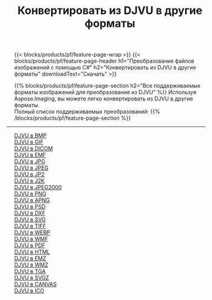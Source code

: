 ﻿---
title: Конвертировать из DJVU в другие форматы 
weight: 3920
url: /ru/net/conversion/from/djvu 
lang: ru
langdirlevel: 2
locales: zh-hans,ja,it,ru,de,es,fr,nl,id,lt,pl,pt,vi,tr,ko,zh-hant,ar,hi,th,sv,cs,uk,he
description: Используя Aspose.Imaging, вы можете легко конвертировать из DJVU в другие форматы.
---

{{< blocks/products/pf/feature-page-wrap >}}
{{< blocks/products/pf/feature-page-header h1="Преобразование файлов изображений с помощью C#" h2="Конвертировать из DJVU в другие форматы" downloadText="Скачать" >}}


{{% blocks/products/pf/feature-page-section  h2="Все поддерживаемые форматы изображений для преобразования из DJVU" %}}
Используя Aspose.Imaging, вы можете легко конвертировать из DJVU в другие форматы.
<br/>
Полный список поддерживаемых преобразований:
{{% /blocks/products/pf/feature-page-section %}}
<div class="container-fluid productfamilypage bg-gray">
    <div class="convertypes bg-gray agp-content section">
        <div class="container">
		<hr style="margin-left:-20px;"/>
		<div class="row other-converters">
		    <div class='col-md-2 other-converter remove-lp remove-rp'><a href="/imaging/ru/net/conversion/djvu-to-bmp" >DJVU в BMP</a></div><div class='col-md-2 other-converter remove-lp remove-rp'><a href="/imaging/ru/net/conversion/djvu-to-gif" >DJVU в GIF</a></div><div class='col-md-2 other-converter remove-lp remove-rp'><a href="/imaging/ru/net/conversion/djvu-to-dicom" >DJVU в DICOM</a></div><div class='col-md-2 other-converter remove-lp remove-rp'><a href="/imaging/ru/net/conversion/djvu-to-emf" >DJVU в EMF</a></div><div class='col-md-2 other-converter remove-lp remove-rp'><a href="/imaging/ru/net/conversion/djvu-to-jpg" >DJVU в JPG</a></div><div class='col-md-2 other-converter remove-lp remove-rp'><a href="/imaging/ru/net/conversion/djvu-to-jpeg" >DJVU в JPEG</a></div><div class='col-md-2 other-converter remove-lp remove-rp'><a href="/imaging/ru/net/conversion/djvu-to-jp2" >DJVU в JP2</a></div><div class='col-md-2 other-converter remove-lp remove-rp'><a href="/imaging/ru/net/conversion/djvu-to-j2k" >DJVU в J2K</a></div><div class='col-md-2 other-converter remove-lp remove-rp'><a href="/imaging/ru/net/conversion/djvu-to-jpeg2000" >DJVU в JPEG2000</a></div><div class='col-md-2 other-converter remove-lp remove-rp'><a href="/imaging/ru/net/conversion/djvu-to-png" >DJVU в PNG</a></div><div class='col-md-2 other-converter remove-lp remove-rp'><a href="/imaging/ru/net/conversion/djvu-to-apng" >DJVU в APNG</a></div><div class='col-md-2 other-converter remove-lp remove-rp'><a href="/imaging/ru/net/conversion/djvu-to-psd" >DJVU в PSD</a></div><div class='col-md-2 other-converter remove-lp remove-rp'><a href="/imaging/ru/net/conversion/djvu-to-dxf" >DJVU в DXF</a></div><div class='col-md-2 other-converter remove-lp remove-rp'><a href="/imaging/ru/net/conversion/djvu-to-svg" >DJVU в SVG</a></div><div class='col-md-2 other-converter remove-lp remove-rp'><a href="/imaging/ru/net/conversion/djvu-to-tiff" >DJVU в TIFF</a></div><div class='col-md-2 other-converter remove-lp remove-rp'><a href="/imaging/ru/net/conversion/djvu-to-webp" >DJVU в WEBP</a></div><div class='col-md-2 other-converter remove-lp remove-rp'><a href="/imaging/ru/net/conversion/djvu-to-wmf" >DJVU в WMF</a></div><div class='col-md-2 other-converter remove-lp remove-rp'><a href="/imaging/ru/net/conversion/djvu-to-pdf" >DJVU в PDF</a></div><div class='col-md-2 other-converter remove-lp remove-rp'><a href="/imaging/ru/net/conversion/djvu-to-html" >DJVU в HTML</a></div><div class='col-md-2 other-converter remove-lp remove-rp'><a href="/imaging/ru/net/conversion/djvu-to-emz" >DJVU в EMZ</a></div><div class='col-md-2 other-converter remove-lp remove-rp'><a href="/imaging/ru/net/conversion/djvu-to-wmz" >DJVU в WMZ</a></div><div class='col-md-2 other-converter remove-lp remove-rp'><a href="/imaging/ru/net/conversion/djvu-to-tga" >DJVU в TGA</a></div><div class='col-md-2 other-converter remove-lp remove-rp'><a href="/imaging/ru/net/conversion/djvu-to-svgz" >DJVU в SVGZ</a></div><div class='col-md-2 other-converter remove-lp remove-rp'><a href="/imaging/ru/net/conversion/djvu-to-canvas" >DJVU в CANVAS</a></div><div class='col-md-2 other-converter remove-lp remove-rp'><a href="/imaging/ru/net/conversion/djvu-to-ico" >DJVU в ICO</a></div>
                </div>
        </div>
    </div>
</div>
<br/>

